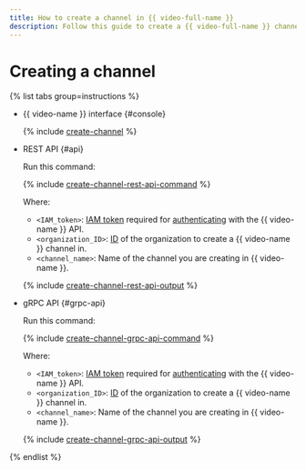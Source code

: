 ```yaml
---
title: How to create a channel in {{ video-full-name }}
description: Follow this guide to create a {{ video-full-name }} channel.
---
```


# Creating a channel

{% list tabs group=instructions %}

- {{ video-name }} interface {#console}

  {% include [create-channel](../../../_includes/video/create-channel.md) %}

- REST API {#api}

  Run this command:

  {% include [create-channel-rest-api-command](../../../_includes/video/create-channel-rest-api-command.md) %}

  Where:
  * `<IAM_token>`: [IAM token](../../../iam/concepts/authorization/iam-token.md) required for [authenticating](../../api-ref/authentication.md) with the {{ video-name }} API.
  * `<organization_ID>`: [ID](../../../organization/operations/organization-get-id.md) of the organization to create a {{ video-name }} channel in.
  * `<channel_name>`: Name of the channel you are creating in {{ video-name }}.

  {% include [create-channel-rest-api-output](../../../_includes/video/create-channel-rest-api-output.md) %}

- gRPC API {#grpc-api}

  Run this command:

  {% include [create-channel-grpc-api-command](../../../_includes/video/create-channel-grpc-api-command.md) %}

  Where:
  * `<IAM_token>`: [IAM token](../../../iam/concepts/authorization/iam-token.md) required for [authenticating](../../api-ref/authentication.md) with the {{ video-name }} API.
  * `<organization_ID>`: [ID](../../../organization/operations/organization-get-id.md) of the organization to create a {{ video-name }} channel in.
  * `<channel_name>`: Name of the channel you are creating in {{ video-name }}.

  {% include [create-channel-grpc-api-output](../../../_includes/video/create-channel-grpc-api-output.md) %}

{% endlist %}
